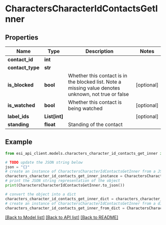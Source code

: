 # CharactersCharacterIdContactsGetInner


## Properties

Name | Type | Description | Notes
------------ | ------------- | ------------- | -------------
**contact_id** | **int** |  | 
**contact_type** | **str** |  | 
**is_blocked** | **bool** | Whether this contact is in the blocked list. Note a missing value denotes unknown, not true or false | [optional] 
**is_watched** | **bool** | Whether this contact is being watched | [optional] 
**label_ids** | **List[int]** |  | [optional] 
**standing** | **float** | Standing of the contact | 

## Example

```python
from esi_api_client.models.characters_character_id_contacts_get_inner import CharactersCharacterIdContactsGetInner

# TODO update the JSON string below
json = "{}"
# create an instance of CharactersCharacterIdContactsGetInner from a JSON string
characters_character_id_contacts_get_inner_instance = CharactersCharacterIdContactsGetInner.from_json(json)
# print the JSON string representation of the object
print(CharactersCharacterIdContactsGetInner.to_json())

# convert the object into a dict
characters_character_id_contacts_get_inner_dict = characters_character_id_contacts_get_inner_instance.to_dict()
# create an instance of CharactersCharacterIdContactsGetInner from a dict
characters_character_id_contacts_get_inner_from_dict = CharactersCharacterIdContactsGetInner.from_dict(characters_character_id_contacts_get_inner_dict)
```
[[Back to Model list]](../README.md#documentation-for-models) [[Back to API list]](../README.md#documentation-for-api-endpoints) [[Back to README]](../README.md)


